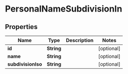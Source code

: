 

# PersonalNameSubdivisionIn


## Properties

| Name | Type | Description | Notes |
|------------ | ------------- | ------------- | -------------|
|**id** | **String** |  |  [optional] |
|**name** | **String** |  |  [optional] |
|**subdivisionIso** | **String** |  |  [optional] |



